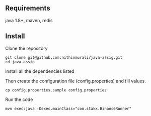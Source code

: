 ## Requirements

java 1.8+, maven, redis

## Install
Clone the repository

```
git clone git@github.com:nithinmurali/java-assig.git
cd java-assig
```
Install all the dependencies listed

Then create the configuration file (config.properties) and fill values.

```
cp config.properties.sample config.properties
```

Run the code
```
mvn exec:java -Dexec.mainClass="com.stakx.BinanceRunner"
```